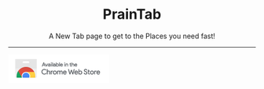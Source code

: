 <h1 align="center">PrainTab</h1>
<p align="center"> A New Tab page to get to the Places you need fast! </p>

<hr>

 <a href="https://chrome.google.com/webstore/detail/praintab/bmobdohpiekbifbdhimbhcefgkadaonm?authuser=1"><img src="ChromeWebStore_Badge_v2_206x58.png">

